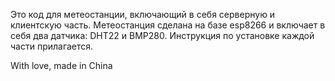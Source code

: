Это код для метеостанции, включающий в себя серверную и клиентскую часть.
Метеостанция сделана на базе esp8266 и включает в себя два датчика: DHT22 и BMP280.
Инструкция по установке каждой части прилагается.

With love, made in China
